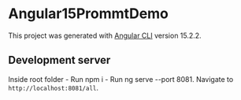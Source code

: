 # Angular15PrommtDemo

This project was generated with [Angular CLI](https://github.com/angular/angular-cli) version 15.2.2.

## Development server

Inside root folder 
    - Run npm i
    - Run ng serve --port 8081. Navigate to `http://localhost:8081/all`.

